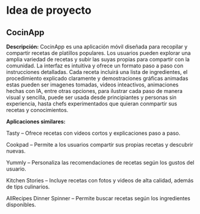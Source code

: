 # Idea de proyecto

## CocinApp

**Descripción:** CocinApp es una aplicación móvil diseñada para recopilar y compartir recetas de platillos populares. Los usuarios pueden explorar una amplia variedad de recetas y subir las suyas propias para compartir con la comunidad. La interfaz es intuitiva y ofrece un formato paso a paso con instrucciones detalladas. Cada receta incluirá una lista de ingredientes, el procedimiento explicado claramente y demostraciones gráficas animadas estas pueden ser imagenes tomadas, videos inteactivos, animaciones hechas con IA, entre otras opciones, para ilustrar cada paso de manera visual y sencilla, puede ser usada desde principiantes y personas sin experiencia, hasta chefs experimentados que quieran conmpartir sus recetas y conocimientos.

**Aplicaciones similares:**

Tasty – Ofrece recetas con videos cortos y explicaciones paso a paso.

Cookpad – Permite a los usuarios compartir sus propias recetas y descubrir nuevas.

Yummly – Personaliza las recomendaciones de recetas según los gustos del usuario.

Kitchen Stories – Incluye recetas con fotos y videos de alta calidad, además de tips culinarios.

AllRecipes Dinner Spinner – Permite buscar recetas según los ingredientes disponibles.


